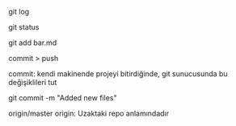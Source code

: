 git log

git status

git add bar.md

commit > push

commit: kendi makinende projeyi bitirdiğinde, git sunucusunda bu değişiklileri tut

git commit -m "Added new files"

origin/master
origin: Uzaktaki repo anlamındadır